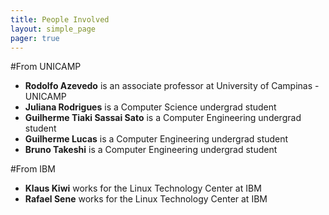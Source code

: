 ```yaml
---
title: People Involved  
layout: simple_page 
pager: true
---
```




#From UNICAMP

* **Rodolfo Azevedo** is an associate professor at University of Campinas - UNICAMP
* **Juliana Rodrigues** is a Computer Science undergrad student
* **Guilherme Tiaki Sassai Sato** is a Computer Engineering undergrad student
* **Guilherme Lucas** is a Computer Engineering undergrad student
* **Bruno Takeshi** is a Computer Engineering undergrad student

#From IBM

* **Klaus Kiwi** works for the Linux Technology Center at IBM
* **Rafael Sene** works for the Linux Technology Center at IBM
